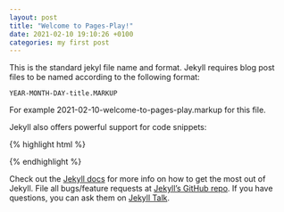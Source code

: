 ```yaml
---
layout: post
title: "Welcome to Pages-Play!"
date: 2021-02-10 19:10:26 +0100
categories: my first post
---
```


This is the standard jekyl file name and format.
Jekyll requires blog post files to be named according to the following format:

`YEAR-MONTH-DAY-title.MARKUP`

For example 2021-02-10-welcome-to-pages-play.markup for this file.

Jekyll also offers powerful support for code snippets:

{% highlight html %}

<!DOCTYPE html>
<html lang="en">
  <head>
    <meta charset="UTF-8" />
    <meta http-equiv="X-UA-Compatible" content="IE=edge" />
    <meta name="viewport" content="width=device-width, initial-scale=1.0" />
    <title>Document</title>
  </head>
  <body>
  </body>
</html>
{% endhighlight %}

Check out the [Jekyll docs][jekyll-docs] for more info on how to get the most out of Jekyll. File all bugs/feature requests at [Jekyll’s GitHub repo][jekyll-gh]. If you have questions, you can ask them on [Jekyll Talk][jekyll-talk].

[jekyll-docs]: https://jekyllrb.com/docs/home
[jekyll-gh]: https://github.com/jekyll/jekyll
[jekyll-talk]: https://talk.jekyllrb.com/
